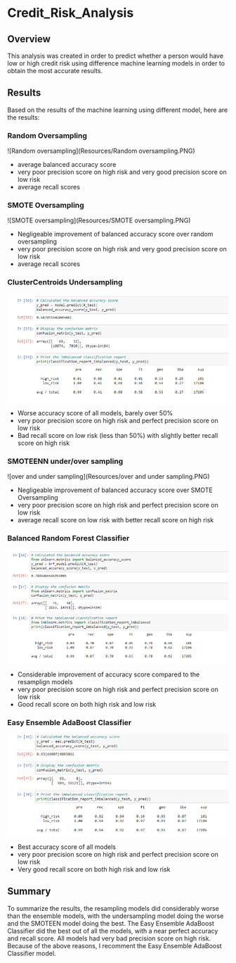 # Credit_Risk_Analysis

## Overview

This analysis was created in order to predict whether a person would have low or high credit risk using difference machine learning models in order to obtain the most accurate results. 

## Results

Based on the results of the machine learning using different model, here are the results:

### Random Oversampling

![Random oversampling](Resources/Random oversampling.PNG)

- average balanced accuracy score
- very poor precision score on high risk and very good precision score on low risk
- average recall scores

### SMOTE Oversampling

![SMOTE oversampling](Resources/SMOTE oversampling.PNG)

- Negligeable improvement of balanced accuracy score over random oversampling
- very poor precision score on high risk and very good precision score on low risk
- average recall scores

### ClusterCentroids Undersampling

![CCU](Resources/Undersampling.PNG)

- Worse accuracy score of all models, barely over 50%
- very poor precision score on high risk and perfect precision score on low risk
- Bad recall score on low risk (less than 50%) with slightly better recall score on high risk

### SMOTEENN under/over sampling

![over and under sampling](Resources/over and under sampling.PNG)

- Negligeable improvement of balanced accuracy score over SMOTE Oversampling
- very poor precision score on high risk and perfect precision score on low risk
- average recall score on low risk with better recall score on high risk

### Balanced Random Forest Classifier

![Balances random forest](Resources/Balances%20random%20forest.PNG)

- Considerable improvement of accuracy score compared to the resamplign models
- very poor precision score on high risk and perfect precision score on low risk
- Good recall score on both high risk and low risk

### Easy Ensemble AdaBoost Classifier

![EEC](Resources/EEC.PNG)

- Best accuracy score of all models
- very poor precision score on high risk and perfect precision score on low risk
- Very good recall score on both high risk and low risk

## Summary
To summarize the results, the resampling models did considerably worse than the ensemble models, with the undersampling model doing the worse and the SMOTEEN model doing the best. The Easy Ensemble AdaBoost Classifier did the best out of all the models, with a near perfect accuracy and recall score. All models had very bad precision score on high risk. 
Because of the above reasons, I recomment the Easy Ensemble AdaBoost Classifier model. 
